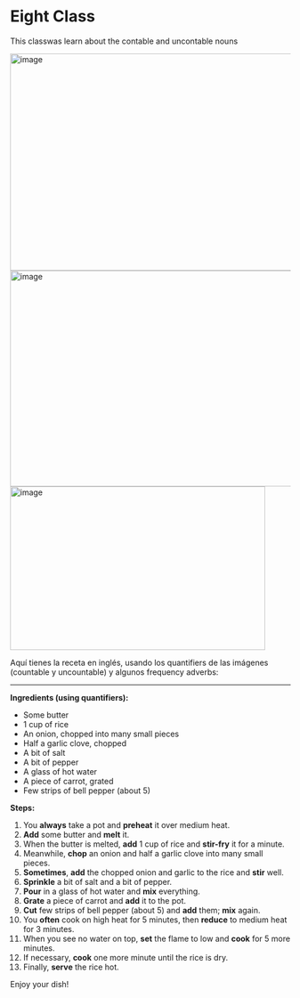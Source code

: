 # Eight Class

This classwas learn about the contable and uncontable nouns

<img width="695" height="390" alt="image" src="https://github.com/user-attachments/assets/b529cdaa-c4bd-4dbe-96a2-a621dc299edf" />


<img width="685" height="388" alt="image" src="https://github.com/user-attachments/assets/2acfdc9c-a038-4730-8b6d-5f588bd12506" />


<img width="458" height="294" alt="image" src="https://github.com/user-attachments/assets/e752e572-a208-42ca-94c0-3d7003f8a6b2" />



Aquí tienes la receta en inglés, usando los quantifiers de las imágenes (countable y uncountable) y algunos frequency adverbs:

---

**Ingredients (using quantifiers):**

* Some butter
* 1 cup of rice
* An onion, chopped into many small pieces
* Half a garlic clove, chopped
* A bit of salt
* A bit of pepper
* A glass of hot water
* A piece of carrot, grated
* Few strips of bell pepper (about 5)

**Steps:**

1. You **always** take a pot and **preheat** it over medium heat.
2. **Add** some butter and **melt** it.
3. When the butter is melted, **add** 1 cup of rice and **stir-fry** it for a minute.
4. Meanwhile, **chop** an onion and half a garlic clove into many small pieces.
5. **Sometimes**, **add** the chopped onion and garlic to the rice and **stir** well.
6. **Sprinkle** a bit of salt and a bit of pepper.
7. **Pour** in a glass of hot water and **mix** everything.
8. **Grate** a piece of carrot and **add** it to the pot.
9. **Cut** few strips of bell pepper (about 5) and **add** them; **mix** again.
10. You **often** cook on high heat for 5 minutes, then **reduce** to medium heat for 3 minutes.
11. When you see no water on top, **set** the flame to low and **cook** for 5 more minutes.
12. If necessary, **cook** one more minute until the rice is dry.
13. Finally, **serve** the rice hot.

Enjoy your dish!
